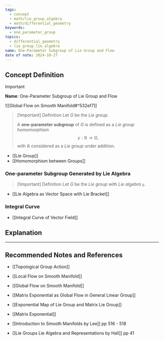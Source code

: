```yaml
---
tags:
  - concept
  - math/lie_group_algebra
  - math/differential_geometry
keywords:
  - one_parameter_group
topics:
  - differential_geometry
  - lie_group_lie_algebra
name: One-Parameter Subgroup of Lie Group and Flow
date of note: 2024-10-27
---
```


## Concept Definition

>[!important]
>**Name**: One-Parameter Subgroup of Lie Group and Flow

![[Global Flow on Smooth Manifold#^532ef7]]

>[!important] Definition
>Let $G$ be the *Lie group*.
>
>A **one-parameter subgroup** of $G$ is defined as a *Lie group homomorphism* $$\gamma: \mathbb{R} \to G,$$ with $\mathbb{R}$ considered as a *Lie group* under addition. 

- [[Lie Group]]
- [[Homomorphism between Groups]]

### One-parameter Subgroup Generated by Lie Algebra

>[!important] Definition
>Let $G$ be the *Lie group* with *Lie algebra* $\mathfrak{g}$.

- [[Lie Algebra as Vector Space with Lie Bracket]]


### Integral Curve


- [[Integral Curve of Vector Field]]



## Explanation





-----------
##  Recommended Notes and References


- [[Topological Group Action]]
- [[Local Flow on Smooth Manifold]]
- [[Global Flow on Smooth Manifold]]

- [[Matrix Exponential as Global Flow in General Linear Group]]
- [[Exponential Map of Lie Group and Matrix Lie Group]]
- [[Matrix Exponential]]



- [[Introduction to Smooth Manifolds by Lee]] pp 516 - 518
- [[Lie Groups Lie Algebra and Representations by Hall]] pp 41
